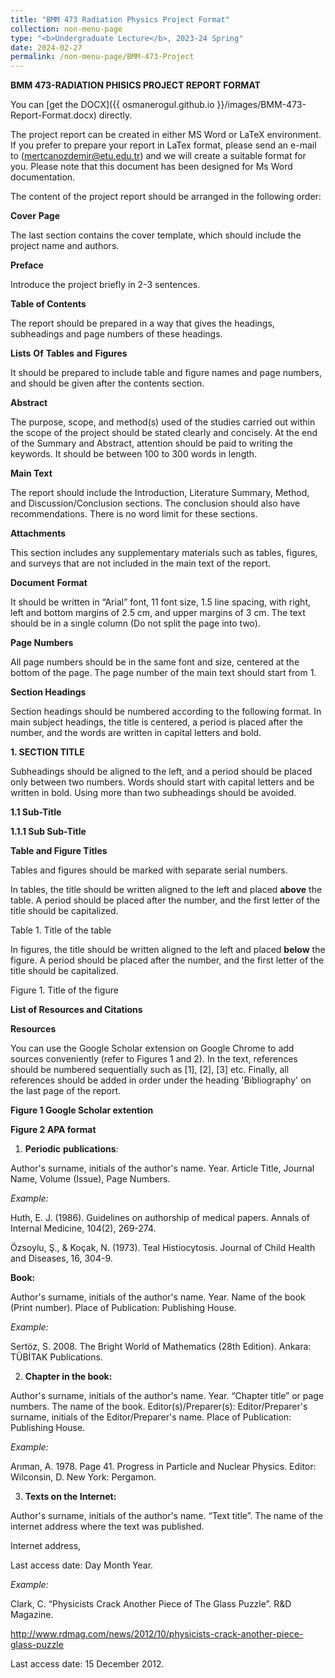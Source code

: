 ```yaml
---
title: "BMM 473 Radiation Physics Project Format"
collection: non-menu-page
type: "<b>Undergraduate Lecture</b>, 2023-24 Spring"
date: 2024-02-27
permalink: /non-menu-page/BMM-473-Project
---
```


**BMM 473-RADIATION PHISICS PROJECT REPORT FORMAT**

You can [get the DOCX]({{ osmanerogul.github.io }}/images/BMM-473-Report-Format.docx) directly.


The project report can be created in either MS Word or LaTeX environment. If you prefer to prepare your report in LaTex format, please send an e-mail to (<mertcanozdemir@etu.edu.tr>) and we will create a suitable format for you. Please note that this document has been designed for Ms Word documentation.

The content of the project report should be arranged in the following order:

**Cover** **Page**

The last section contains the cover template, which should include the project name and authors.

**Preface**

Introduce the project briefly in 2-3 sentences.

**Table of Contents**

The report should be prepared in a way that gives the headings, subheadings and page numbers of these headings.

**Lists** **Of** **Tables** **and** **Figures**

It should be prepared to include table and figure names and page numbers, and should be given after the contents section.

**Abstract**

The purpose, scope, and method(s) used of the studies carried out within the scope of the project should be stated clearly and concisely. At the end of the Summary and Abstract, attention should be paid to writing the keywords. It should be between 100 to 300 words in length.

**Main Text**

The report should include the Introduction, Literature Summary, Method, and Discussion/Conclusion sections. The conclusion should also have recommendations. There is no word limit for these sections.

**Attachments**

This section includes any supplementary materials such as tables, figures, and surveys that are not included in the main text of the report.

**Document** **Format**

It should be written in “Arial” font, 11 font size, 1.5 line spacing, with right, left and bottom margins of 2.5 cm, and upper margins of 3 cm. The text should be in a single column (Do not split the page into two).

**Page Numbers**

All page numbers should be in the same font and size, centered at the bottom of the page. The page number of the main text should start from 1.

**Section Headings**

Section headings should be numbered according to the following format. In main subject headings, the title is centered, a period is placed after the number, and the words are written in capital letters and bold.

**1\. SECTION TITLE**

Subheadings should be aligned to the left, and a period should be placed only between two numbers. Words should start with capital letters and be written in bold. Using more than two subheadings should be avoided.

**1.1 Sub-Title**

**1.1.1 Sub Sub-Title**

**Table and Figure Titles**

Tables and figures should be marked with separate serial numbers.

In tables, the title should be written aligned to the left and placed **above** the table. A period should be placed after the number, and the first letter of the title should be capitalized.

Table 1. Title of the table

In figures, the title should be written aligned to the left and placed **below** the figure. A period should be placed after the number, and the first letter of the title should be capitalized.

Figure 1. Title of the figure

**List of Resources and Citations**

**Resources**

You can use the Google Scholar extension on Google Chrome to add sources conveniently (refer to Figures 1 and 2). In the text, references should be numbered sequentially such as \[1\], \[2\], \[3\] etc. Finally, all references should be added in order under the heading 'Bibliography' on the last page of the report.



**Figure 1 Google Scholar extention**



**Figure 2 APA format**

1. **Periodic** **publications**:

Author's surname, initials of the author's name. Year. Article Title, Journal Name, Volume (Issue), Page Numbers.

_Example:_

Huth, E. J. (1986). Guidelines on authorship of medical papers. Annals of Internal Medicine, 104(2), 269-274.

Özsoylu, Ş., & Koçak, N. (1973). Teal Histiocytosis. Journal of Child Health and Diseases, 16, 304-9.

**Book:**

Author's surname, initials of the author's name. Year. Name of the book (Print number). Place of Publication: Publishing House.

_Example:_

Sertöz, S. 2008. The Bright World of Mathematics (28th Edition). Ankara: TÜBİTAK Publications.

2. **Chapter in the book:**

Author's surname, initials of the author's name. Year. “Chapter title” or page numbers. The name of the book. Editor(s)/Preparer(s): Editor/Preparer's surname, initials of the Editor/Preparer's name. Place of Publication: Publishing House.

_Example:_

Arıman, A. 1978. Page 41. Progress in Particle and Nuclear Physics. Editor: Wilconsin, D. New York: Pergamon.

3. **Texts on the Internet:**

Author's surname, initials of the author's name. “Text title”. The name of the internet address where the text was published.

Internet address,

Last access date: Day Month Year.

_Example:_

Clark, C. “Physicists Crack Another Piece of The Glass Puzzle”. R&D Magazine.

<http://www.rdmag.com/news/2012/10/physicists-crack-another-piece-glass-puzzle>

Last access date: 15 December 2012.

